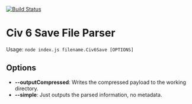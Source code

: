 [![Build Status](https://travis-ci.org/omni-resources/civ6-save-parser.svg?branch=master)](https://travis-ci.org/omni-resources/civ6-save-parser)

# Civ 6 Save File Parser

Usage: `node index.js filename.Civ6Save [OPTIONS]`

## Options

* **--outputCompressed**: Writes the compressed payload to the working directory.
* **--simple**: Just outputs the parsed information, no metadata.
